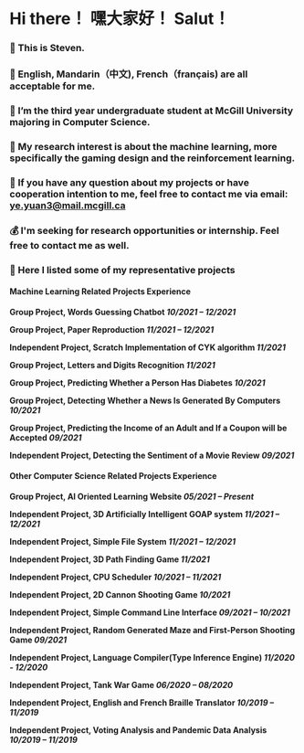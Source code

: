 # Hi there！ 嘿大家好！ Salut！
### 👋 This is Steven.
### 💬 English, Mandarin（中文), French（français) are all acceptable for me.
### 🔭 I’m the third year undergraduate student at McGill University majoring in Computer Science. 
### 🧐 My research interest is about the machine learning, more specifically the gaming design and the reinforcement learning. 
### 📧 If you have any question about my projects or have cooperation intention to me, feel free to contact me via email: ye.yuan3@mail.mcgill.ca
### 💰 I'm seeking for research opportunities or internship. Feel free to contact me as well.

### 👀 Here I listed some of my representative projects
#### Machine Learning Related Projects Experience
**Group Project, Words Guessing Chatbot _10/2021 – 12/2021_**

**Group Project, Paper Reproduction _11/2021 – 12/2021_** 

**Independent Project, Scratch Implementation of CYK algorithm _11/2021_** 

**Group Project, Letters and Digits Recognition _11/2021_** 

**Group Project, Predicting Whether a Person Has Diabetes _10/2021_**

**Group Project, Detecting Whether a News Is Generated By Computers _10/2021_** 

**Group Project, Predicting the Income of an Adult and If a Coupon will be Accepted _09/2021_** 

**Independent Project, Detecting the Sentiment of a Movie Review _09/2021_** 

#### Other Computer Science Related Projects Experience
**Group Project, AI Oriented Learning Website _05/2021 – Present_**

**Independent Project, 3D Artificially Intelligent GOAP system _11/2021 – 12/2021_**

**Independent Project, Simple File System  _11/2021 – 12/2021_**

**Independent Project, 3D Path Finding Game _11/2021_**

**Independent Project, CPU Scheduler _10/2021 – 11/2021_** 

**Independent Project, 2D Cannon Shooting Game _10/2021_**

**Independent Project, Simple Command Line Interface _09/2021 – 10/2021_** 

**Independent Project, Random Generated Maze and First-Person Shooting Game _09/2021_**

**Independent Project, Language Compiler(Type Inference Engine) _11/2020 - 12/2020_**

**Independent Project, Tank War Game _06/2020 – 08/2020_** 

**Independent Project, English and French Braille Translator _10/2019 – 11/2019_**

**Independent Project, Voting Analysis and Pandemic Data Analysis _10/2019 – 11/2019_**
